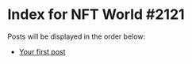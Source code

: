 # Index for NFT World #2121
Posts will be displayed in the order below:

- [Your first post](./001-first.md)

